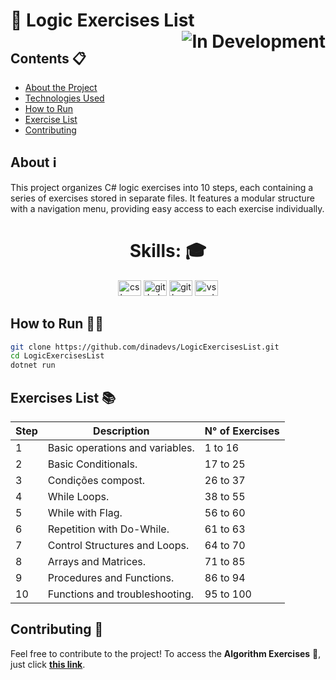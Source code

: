 <h1>🧩 Logic Exercises List <img align="right" src="https://img.shields.io/badge/status-In%20Development-blue" alt="In Development" ></h1>

## Contents 📋

- [About the Project](#about-the-project)
- [Technologies Used](#technologies-used)
- [How to Run](#how-to-run)
- [Exercise List](#exercise-list)
- [Contributing](#contributing)
  
## About ℹ️
This project organizes C# logic exercises into 10 steps, each containing a series of exercises stored in separate files. It features a modular structure with a navigation menu, providing easy access to each exercise individually.

<h1 align="center">Skills: 🎓</h1>

<div align="center">
  <img src="https://cdn.jsdelivr.net/gh/devicons/devicon@latest/icons/csharp/csharp-original.svg" height="25" width="37" alt="csharp logo" />
  <img src="https://cdn.jsdelivr.net/gh/devicons/devicon/icons/github/github-original.svg" height="25" width="37" alt="github logo"/>
  <img src="https://cdn.jsdelivr.net/gh/devicons/devicon/icons/git/git-original.svg" height="25" width="37" alt="git logo"/>
  <img src="https://cdn.jsdelivr.net/gh/devicons/devicon/icons/vscode/vscode-original.svg" height="25" width="37" alt="vscode logo"/>
</div>

## How to Run 🏃‍♀️

```bash
git clone https://github.com/dinadevs/LogicExercisesList.git
cd LogicExercisesList
dotnet run
```

## Exercises List 📚

| Step | Description                                | N° of Exercises |
|------|--------------------------------------------|-----------------|
|  1   | Basic operations and variables.            |     1 to 16     |
|  2   | Basic Conditionals.                        |    17 to 25     |
|  3   | Condições compost.                         |    26 to 37     |
|  4   | While Loops.                               |    38 to 55     |
|  5   | While with Flag.                           |    56 to 60     |
|  6   | Repetition with Do-While.                  |    61 to 63     |
|  7   | Control Structures and Loops.              |    64 to 70     |
|  8   | Arrays and Matrices.                       |    71 to 85     |
|  9   | Procedures and Functions.                  |    86 to 94     |
|  10  | Functions and troubleshooting.             |    95 to 100    |

## Contributing 🤝  
Feel free to contribute to the project! To access the **Algorithm Exercises** 🔗, just click [**this link**](https://drive.google.com/file/d/1hAIRHFs-KQibj6TeNaUQJe8Q6geaLvJm/view).


